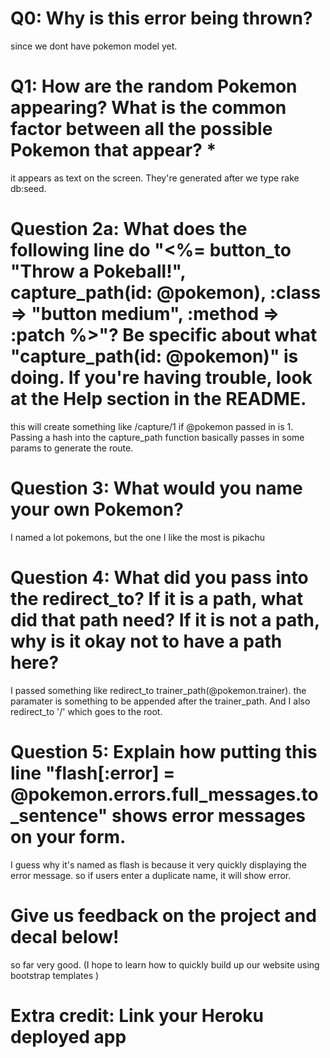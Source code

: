 # Q0: Why is this error being thrown?
since we dont have pokemon model yet.

# Q1: How are the random Pokemon appearing? What is the common factor between all the possible Pokemon that appear? *
it appears as text on the screen. They're generated after we type rake db:seed. 

# Question 2a: What does the following line do "<%= button_to "Throw a Pokeball!", capture_path(id: @pokemon), :class => "button medium", :method => :patch %>"? Be specific about what "capture_path(id: @pokemon)" is doing. If you're having trouble, look at the Help section in the README.

this will create something like /capture/1 if @pokemon passed in is 1. Passing a hash into the capture_path function basically passes in some params to generate the route.

# Question 3: What would you name your own Pokemon?
I named a lot pokemons, but the one I like the most is pikachu

# Question 4: What did you pass into the redirect_to? If it is a path, what did that path need? If it is not a path, why is it okay not to have a path here?
I passed something like redirect_to trainer_path(@pokemon.trainer). the paramater is something to be appended after the trainer_path. And I also redirect_to '/' which goes to the root.

# Question 5: Explain how putting this line "flash[:error] = @pokemon.errors.full_messages.to_sentence" shows error messages on your form.
I guess why it's named as flash is because it very quickly displaying the error message. so if users enter a duplicate name, it will show error.

# Give us feedback on the project and decal below!
so far very good. (I hope to learn how to quickly build up our website using bootstrap templates )

# Extra credit: Link your Heroku deployed app
